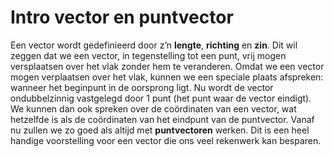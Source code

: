 # Intro vector en puntvector

Een vector wordt gedefinieerd door z’n **lengte**,
**richting** en **zin**. Dit wil zeggen dat we een vector, in
tegenstelling tot een punt, vrij mogen versplaatsen
over het vlak zonder hem te veranderen.
Omdat we een vector mogen verplaatsen over het
vlak, kunnen we een speciale plaats afspreken:
wanneer het beginpunt in de oorsprong ligt. Nu wordt
de vector ondubbelzinnig vastgelegd door 1 punt (het
punt waar de vector eindigt). We kunnen dan ook
spreken over de coördinaten van een vector, wat
hetzelfde is als de coördinaten van het eindpunt van
de puntvector.
Vanaf nu zullen we zo goed als altijd met
**puntvectoren** werken. Dit is een heel handige
voorstelling voor een vector die ons veel rekenwerk
kan besparen.
